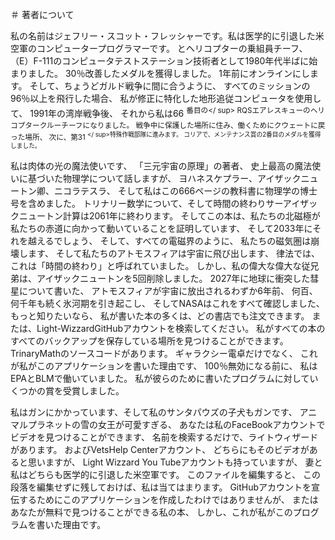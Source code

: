 ＃ 著者について

私の名前はジェフリー・スコット・フレッシャーです。私は医学的に引退した米空軍のコンピュータープログラマーです。
とヘリコプターの乗組員チーフ、
（E）F-111のコンピュータテストステーション技術者として1980年代半ばに始まりました。
30％改善したメダルを獲得しました。
1年前にオンラインにします。
そして、ちょうどガルド戦争に間に合うように、
すべてのミッションの96％以上を飛行した場合、
私が修正に特化した地形追従コンピュータを使用して、
1991年の湾岸戦争後、
それから私は66 <sup>番目の</ sup> RQSエアレスキューのヘリコプタークルーチーフになりました。
戦争中に保護した場所に住み、働くためにクウェートに戻った場所、
次に、第31 <sup> </ sup>特殊作戦部隊に進みます。
コリアで、メンテナンス賞の2番目のメダルを獲得しました。

私は肉体の光の魔法使いです、
「三元宇宙の原理」の著者、
史上最高の魔法使いに基づいた物理学について話しますが、
ヨハネスケプラー、アイザックニュートン卿、ニコラテスラ、
そして私はこの666ページの教科書に物理学の博士号を含めました。
トリナリー数学について、そして時間の終わりサーアイザックニュートン計算は2061年に終わります。
そしてこの本は、私たちの北磁極が私たちの赤道に向かって動いていることを証明しています、
そして2033年にそれを越えるでしょう、
そして、すべての電磁界のように、
私たちの磁気圏は崩壊します、
そして私たちのアトモスフィアは宇宙に飛び出します、
律法では、これは「時間の終わり」と呼ばれていました。
しかし、私の偉大な偉大な従兄弟は、アイザックニュートンを5回削除しました。
2027年に地球に衝突した彗星について書いた、
アトモスフィアが宇宙に放出されるわずか6年前、
何百、何千年も続く氷河期を引き起こし、
そしてNASAはこれをすべて確認しました、
もっと知りたいなら、
私が書いた本の多くは、どの書店でも注文できます。
または、Light-WizzardGitHubアカウントを検索してください。
私がすべての本のすべてのバックアップを保存している場所を見つけることができます。
TrinaryMathのソースコードがあります。
ギャラクシー電卓だけでなく、
これが私がこのアプリケーションを書いた理由です、
100％無効になる前に、
私はEPAとBLMで働いていました。
私が彼らのために書いたプログラムに対していくつかの賞を受賞しました。

私はガンにかかっています、そして私のサンタパウズの子犬もガンです、
アニマルプラネットの雪の女王が可愛すぎる、
あなたは私のFaceBookアカウントでビデオを見つけることができます、
名前を検索するだけで、ライトウィザードがあります。
およびVetsHelp Centerアカウント、
どちらにもそのビデオがあると思いますが、
Light Wizzard You Tubeアカウントも持っていますが、
妻と私はどちらも医学的に引退した米空軍です。
このファイルを編集すると、
この段落を編集せずに残しておけば、私は当てはまります。
GitHubアカウントを宣伝するためにこのアプリケーションを作成したわけではありませんが、
またはあなたが無料で見つけることができる私の本、
しかし、これが私がこのプログラムを書いた理由です。